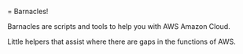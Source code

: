 = Barnacles!

Barnacles are scripts and tools to help you with AWS Amazon Cloud.

Little helpers that assist where there are gaps in the functions of AWS.